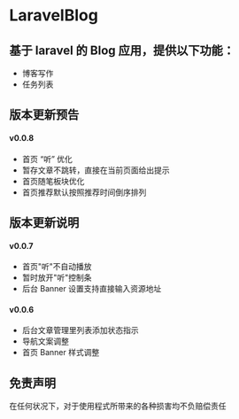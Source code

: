 LaravelBlog
====

基于 laravel 的 Blog 应用，提供以下功能：
----

- 博客写作
- 任务列表

版本更新预告
----

#### v0.0.8

- 首页 “听” 优化
- 暂存文章不跳转，直接在当前页面给出提示
- 首页随笔板块优化
- 首页推荐默认按照推荐时间倒序排列

版本更新说明
----

#### v0.0.7

- 首页"听"不自动播放
- 暂时放开"听"控制条
- 后台 Banner 设置支持直接输入资源地址

#### v0.0.6

- 后台文章管理里列表添加状态指示
- 导航文案调整
- 首页 Banner 样式调整


免责声明
----

在任何状况下，对于使用程式所带来的各种损害均不负赔偿责任
